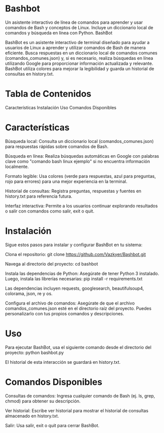 # Bashbot
Un asistente interactivo de línea de comandos para aprender y usar comandos de Bash y conceptos de Linux. Incluye un diccionario local de comandos y búsqueda en línea con Python.
BashBot

BashBot es un asistente interactivo de terminal diseñado para ayudar a usuarios de Linux a aprender y utilizar comandos de Bash de manera eficiente. Busca respuestas en un diccionario local de comandos comunes (comandos_comunes.json) y, si es necesario, realiza búsquedas en línea utilizando Google para proporcionar información actualizada y relevante. BashBot utiliza colores para mejorar la legibilidad y guarda un historial de consultas en history.txt.

# Tabla de Contenidos
Características
Instalación
Uso
Comandos Disponibles


# Características
Búsqueda local: Consulta un diccionario local (comandos_comunes.json) para respuestas rápidas sobre comandos de Bash.

Búsqueda en línea: Realiza búsquedas automáticas en Google con palabras clave como "comando bash linux ejemplo" si no encuentra información localmente.

Formato legible: Usa colores (verde para respuestas, azul para preguntas, rojo para errores) para una mejor experiencia en la terminal.

Historial de consultas: Registra preguntas, respuestas y fuentes en history.txt para referencia futura.

Interfaz interactiva: Permite a los usuarios continuar explorando resultados o salir con comandos como salir, exit o quit.

# Instalación
Sigue estos pasos para instalar y configurar BashBot en tu sistema:

Clona el repositorio:
git clone https://github.com/Vazkyer/Bashbot.git

Navega al directorio del proyecto:
cd bashbot

Instala las dependencias de Python: Asegúrate de tener Python 3 instalado. Luego, instala las librerías necesarias:
pip install -r requirements.txt

Las dependencias incluyen requests, googlesearch, beautifulsoup4, colorama, json, re y os.

Configura el archivo de comandos: Asegúrate de que el archivo comandos_comunes.json esté en el directorio raíz del proyecto. Puedes personalizarlo con tus propios comandos y descripciones.

# Uso

Para ejecutar BashBot, usa el siguiente comando desde el directorio del proyecto:
python bashbot.py

El historial de esta interacción se guardará en history.txt.

# Comandos Disponibles
Consultas de comandos: Ingresa cualquier comando de Bash (ej. ls, grep, chmod) para obtener su descripción.

Ver historial: Escribe ver historial para mostrar el historial de consultas almacenado en history.txt.



Salir: Usa salir, exit o quit para cerrar BashBot.

